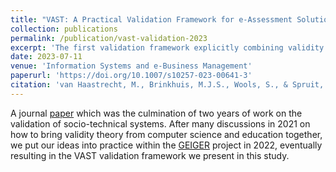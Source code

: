 ```yaml
---
title: "VAST: A Practical Validation Framework for e-Assessment Solutions"
collection: publications
permalink: /publication/vast-validation-2023
excerpt: 'The first validation framework explicitly combining validity theory from computer science and education.'
date: 2023-07-11
venue: 'Information Systems and e-Business Management'
paperurl: 'https://doi.org/10.1007/s10257-023-00641-3'
citation: 'van Haastrecht, M., Brinkhuis, M.J.S., Wools, S., & Spruit, M. (2023). &quot;VAST: A Practical Validation Framework for e-Assessment Solutions.&quot; <i>Information Systems and e-Business Management</i>, 1--25.'
---
```

A journal [paper](https://doi.org/10.1145/3576050.3576060) which was the culmination of two years of work on the validation of socio-technical systems. After many discussions in 2021 on how to bring validity theory from computer science and education together, we put our ideas into practice within the [GEIGER](https://cyber-geiger.eu/) project in 2022, eventually resulting in the VAST validation framework we present in this study.
